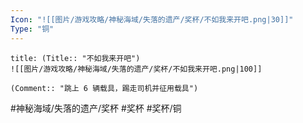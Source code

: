 ```yaml
---
Icon: "![[图片/游戏攻略/神秘海域/失落的遗产/奖杯/不如我来开吧.png|30]]"
Type: "铜"
---
```

```ad-common-bronze-trophy
title: (Title:: "不如我来开吧")
![[图片/游戏攻略/神秘海域/失落的遗产/奖杯/不如我来开吧.png|100]]

(Comment:: "跳上 6 辆载具，踢走司机并征用载具")
```

#神秘海域/失落的遗产/奖杯 #奖杯 #奖杯/铜
